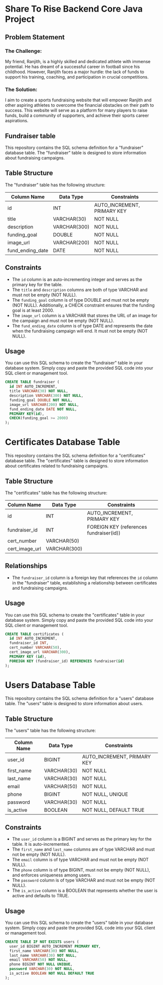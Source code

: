 
# Share To Rise Backend Core Java Project


## Problem Statement

### The Challenge:

My friend, Ranjith, is a highly skilled and dedicated athlete with immense potential. He has dreamt of a successful career in football since his childhood. However, Ranjith faces a major hurdle: the lack of funds to support his training, coaching, and participation in crucial competitions.

### The Solution:

I aim to create a sports fundraising website that will empower Ranjith and other aspiring athletes to overcome the financial obstacles on their path to success. This website will serve as a platform for many players to raise funds, build a community of supporters, and achieve their sports career aspirations.


## Fundraiser table
This repository contains the SQL schema definition for a "fundraiser" database table. The "fundraiser" table is designed to store information about fundraising campaigns.

## Table Structure

The "fundraiser" table has the following structure:

| Column Name      | Data Type    | Constraints                  |
|------------------|--------------|------------------------------|
| id               | INT          | AUTO_INCREMENT, PRIMARY KEY  |
| title            | VARCHAR(30)  | NOT NULL                     |
| description      | VARCHAR(300) | NOT NULL                     |
| funding_goal     | DOUBLE       | NOT NULL                     |
| image_url        | VARCHAR(200) | NOT NULL                     |
| fund_ending_date | DATE         | NOT NULL                     |

## Constraints

- The `id` column is an auto-incrementing integer and serves as the primary key for the table.
- The `title` and `description` columns are both of type VARCHAR and must not be empty (NOT NULL).
- The `funding_goal` column is of type DOUBLE and must not be empty (NOT NULL). Additionally, a CHECK constraint ensures that the funding goal is at least 2000.
- The `image_url` column is a VARCHAR that stores the URL of an image for the campaign and must not be empty (NOT NULL).
- The `fund_ending_date` column is of type DATE and represents the date when the fundraising campaign will end. It must not be empty (NOT NULL).

## Usage

You can use this SQL schema to create the "fundraiser" table in your database system. Simply copy and paste the provided SQL code into your SQL client or management tool.

```sql
CREATE TABLE fundraiser (
  id INT AUTO_INCREMENT,
  title VARCHAR(30) NOT NULL,
  description VARCHAR(300) NOT NULL,
  funding_goal DOUBLE NOT NULL,
  image_url VARCHAR(200) NOT NULL,
  fund_ending_date DATE NOT NULL,
  PRIMARY KEY(id),
  CHECK(funding_goal >= 2000)
);
```

# Certificates Database Table

This repository contains the SQL schema definition for a "certificates" database table. The "certificates" table is designed to store information about certificates related to fundraising campaigns.

## Table Structure

The "certificates" table has the following structure:

| Column Name   | Data Type    | Constraints                       |
|---------------|--------------|-----------------------------------|
| id            | INT          | AUTO_INCREMENT, PRIMARY KEY       |
| fundraiser_id | INT          | FOREIGN KEY (references fundraiser(id)) |
| cert_number   | VARCHAR(50)  |                                  |
| cert_image_url| VARCHAR(300) |                                  |

## Relationships

- The `fundraiser_id` column is a foreign key that references the `id` column in the "fundraiser" table, establishing a relationship between certificates and fundraising campaigns.

## Usage

You can use this SQL schema to create the "certificates" table in your database system. Simply copy and paste the provided SQL code into your SQL client or management tool.

```sql
CREATE TABLE certificates (
  id INT AUTO_INCREMENT,
  fundraiser_id INT,
  cert_number VARCHAR(50),
  cert_image_url VARCHAR(300),
  PRIMARY KEY (id),
  FOREIGN KEY (fundraiser_id) REFERENCES fundraiser(id)
);
```

# Users Database Table

This repository contains the SQL schema definition for a "users" database table. The "users" table is designed to store information about users.

## Table Structure

The "users" table has the following structure:

| Column Name | Data Type  | Constraints                            |
|-------------|------------|----------------------------------------|
| user_id     | BIGINT     | AUTO_INCREMENT, PRIMARY KEY           |
| first_name  | VARCHAR(30)| NOT NULL                               |
| last_name   | VARCHAR(30)| NOT NULL                               |
| email       | VARCHAR(50)| NOT NULL                               |
| phone       | BIGINT     | NOT NULL, UNIQUE                       |
| password    | VARCHAR(30)| NOT NULL                               |
| is_active   | BOOLEAN    | NOT NULL, DEFAULT TRUE                 |

## Constraints

- The `user_id` column is a BIGINT and serves as the primary key for the table. It is auto-incremented.
- The `first_name` and `last_name` columns are of type VARCHAR and must not be empty (NOT NULL).
- The `email` column is of type VARCHAR and must not be empty (NOT NULL).
- The `phone` column is of type BIGINT, must not be empty (NOT NULL), and enforces uniqueness among users.
- The `password` column is of type VARCHAR and must not be empty (NOT NULL).
- The `is_active` column is a BOOLEAN that represents whether the user is active and defaults to TRUE.

## Usage

You can use this SQL schema to create the "users" table in your database system. Simply copy and paste the provided SQL code into your SQL client or management tool.

```sql
CREATE TABLE IF NOT EXISTS users (
  user_id BIGINT AUTO_INCREMENT PRIMARY KEY,
  first_name VARCHAR(30) NOT NULL,
  last_name VARCHAR(30) NOT NULL,
  email VARCHAR(50) NOT NULL,
  phone BIGINT NOT NULL UNIQUE,
  password VARCHAR(30) NOT NULL,
  is_active BOOLEAN NOT NULL DEFAULT TRUE
);




